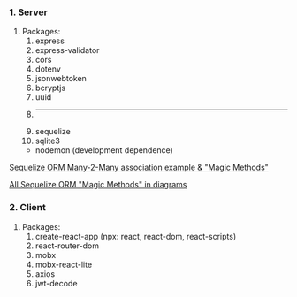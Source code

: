 ### 1. Server
1. Packages:
   1. express
   2. express-validator
   3. cors
   4. dotenv
   5. jsonwebtoken
   6. bcryptjs
   7. uuid
   8. ___
   9. sequelize
   10. sqlite3
   + nodemon (development dependence)

[Sequelize ORM Many-2-Many association example & "Magic Methods"](https://medium.com/@jasmine.esplago.munoz/feeling-the-magic-with-sequelize-magic-methods-e9cc89ecdcc5)

[All Sequelize ORM "Magic Methods" in diagrams](https://medium.com/@julianne.marik/sequelize-associations-magic-methods-c72008db91c9)

### 2. Client
1. Packages:
   1. create-react-app (npx: react, react-dom, react-scripts)
   2. react-router-dom
   3. mobx
   4. mobx-react-lite
   5. axios
   6. jwt-decode
    

